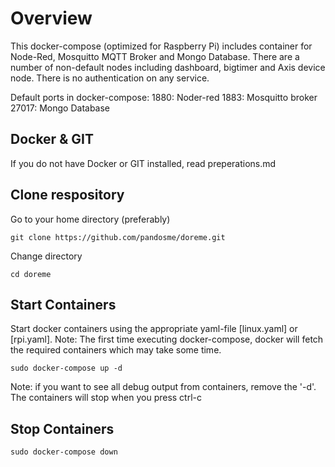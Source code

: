 # Overview
This docker-compose (optimized for Raspberry Pi) includes container for Node-Red, Mosquitto MQTT Broker and Mongo Database.  There are a number of non-default nodes including dashboard, bigtimer and Axis device node.  There is no authentication on any service.

Default ports in docker-compose:
1880: Noder-red
1883: Mosquitto broker
27017: Mongo Database

## Docker & GIT
If you do not have Docker or GIT installed, read preperations.md

## Clone respository
Go to your home directory (preferably)
```
git clone https://github.com/pandosme/doreme.git 
```
Change directory
```
cd doreme
```

## Start Containers
Start docker containers using the appropriate yaml-file [linux.yaml] or [rpi.yaml].
Note: The first time executing docker-compose, docker will fetch the required containers which may take some time.
```
sudo docker-compose up -d
```
Note: if you want to see all debug output from containers, remove the '-d'.  The containers will stop when you press ctrl-c

## Stop Containers
```
sudo docker-compose down
```
